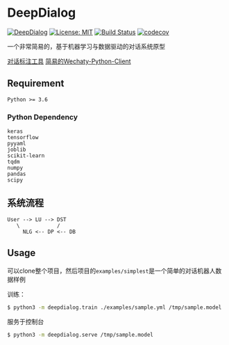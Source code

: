 # DeepDialog

[![DeepDialog](https://img.shields.io/badge/-DeepDialog-blue.svg)](https://github.com/deepdialog/deepdialog)
[![License: MIT](https://img.shields.io/badge/License-MIT-yellow.svg)](https://opensource.org/licenses/MIT)
[![Build Status](https://travis-ci.com/deepdialog/deepdialog.svg?branch=master)](https://travis-ci.com/deepdialog/deepdialog)
[![codecov](https://codecov.io/gh/deepdialog/deepdialog/branch/master/graph/badge.svg)](https://codecov.io/gh/deepdialog/deepdialog)

一个非常简易的，基于机器学习与数据驱动的对话系统原型

[对话标注工具](https://deepdialog.github.io/dialog-label/)
[简易的Wechaty-Python-Client](https://github.com/deepdialog/wechaty-as-a-service)

## Requirement

`Python >= 3.6`

### Python Dependency

```text
keras
tensorflow
pyyaml
joblib
scikit-learn
tqdm
numpy
pandas
scipy
```

## 系统流程

```
User --> LU --> DST
   \            /
     NLG <-- DP <-- DB
```

## Usage

可以clone整个项目，然后项目的`examples/simplest`是一个简单的对话机器人数据样例

训练：

```bash
$ python3 -m deepdialog.train ./examples/sample.yml /tmp/sample.model
```

服务于控制台

```bash
$ python3 -m deepdialog.serve /tmp/sample.model
```
